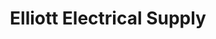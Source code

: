 ---
title: "Elliott Electrical Supply"
url: /round-rock/elliott-electrical-supply/
shop: electrical
---